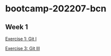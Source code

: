 # bootcamp-202207-bcn

## Week 1

[Exercise 1: Git I](/week1/exercises/exercise-git-basics-1)

[Exercise 3: Git III](/week1/exercises/exercise-git-basics-3)
